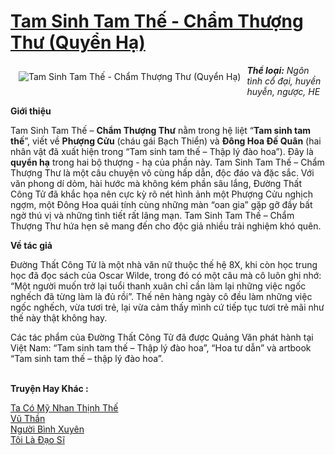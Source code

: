 <a href="https://utruyen.com/tam-sinh-tam-the-cham-thuong-thu-quyen-ha/3941/" title="Tam Sinh Tam Thế - Chẩm Thượng Thư (Quyển Hạ)"><h1>Tam Sinh Tam Thế - Chẩm Thượng Thư (Quyển Hạ)</h1></a><div style="display:table"><img align="right" style="float: left; padding: 10px;" src="https://utruyen.com/images/story/200x260/tam-sinh-tam-the-cham-thuong-thu-quyen-ha.jpg" alt="Tam Sinh Tam Thế - Chẩm Thượng Thư (Quyển Hạ)"><i><b>Thể loại:</b> Ngôn tình cổ đại, huyền huyễn, ngược, HE<p></p></i><b>Giới thiệu</b><p></p>Tam Sinh Tam Thế – <b>Chẩm Thượng Thư</b> nằm trong hệ liệt “<b>Tam sinh tam thế</b>”, viết về <b>Phượng Cửu</b> (cháu gái Bạch Thiển) và <b>Đông Hoa Đế Quân</b> (hai nhân vật đã xuất hiện trong “Tam sinh tam thế – Thập lý đào hoa”). Đây là <b>quyển hạ</b> trong hai bộ thượng - hạ của phần này. Tam Sinh Tam Thế – Chẩm Thượng Thư là một câu chuyện vô cùng hấp dẫn, độc đáo và đặc sắc. Với văn phong dí dỏm, hài hước mà không kém phần sâu lắng, Đường Thất Công Tử đã khắc họa nên cực kỳ rõ nét hình ảnh một Phượng Cửu nghịch ngợm, một Đông Hoa quái tính cùng những màn “oan gia” gặp gỡ đầy bất ngờ thú vị và những tình tiết rất lãng mạn. Tam Sinh Tam Thế – Chẩm Thượng Thư hứa hẹn sẽ mang đến cho độc giả nhiều trải nghiệm khó quên.<p></p><b>Về tác giả</b><p></p>Đường Thất Công Tử là một nhà văn nữ thuộc thế hệ 8X, khi còn học trung học đã đọc sách của Oscar Wilde, trong đó có một câu mà cô luôn ghi nhớ: “Một người muốn trở lại tuổi thanh xuân chỉ cần làm lại những việc ngốc nghếch đã từng làm là đủ rồi”. Thế nên hàng ngày cô đều làm những việc ngốc nghếch, vừa tươi trẻ, lại vừa cảm thấy mình cứ tiếp tục tươi trẻ mãi như thế này thật không hay.<p></p>Các tác phẩm của Đường Thất Công Tử đã được Quảng Văn phát hành tại Việt Nam: “Tam sinh tam thế – Thập lý đào hoa”, “Hoa tư dẫn” và artbook “Tam sinh tam thế – thập lý đào hoa”.</div><p><br><b>Truyện Hay Khác :</b></p><a href="https://utruyen.com/ta-co-my-nhan-thinh-the/17277/" alt="Ta Có Mỹ Nhan Thịnh Thế">Ta Có Mỹ Nhan Thịnh Thế</a><br/><a href="https://github.com/quanluxury/truyenhot/tree/master/truyenhay/19311/" alt="Vũ Thần">Vũ Thần</a><br/><a href="https://truyenngontinhay.wordpress.com/2019/10/03/nguoi-binh-xuyen/" alt="Người Bình Xuyên">Người Bình Xuyên</a><br/><a href="https://github.com/quanluxury/truyenhot/tree/master/truyenhay/11382/" alt="Tôi Là Đạo Sĩ">Tôi Là Đạo Sĩ</a><br/>